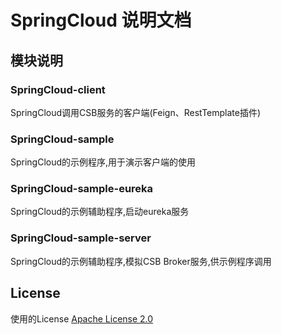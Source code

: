 # SpringCloud 说明文档

## 模块说明
### SpringCloud-client
SpringCloud调用CSB服务的客户端(Feign、RestTemplate插件)
### SpringCloud-sample
SpringCloud的示例程序,用于演示客户端的使用
### SpringCloud-sample-eureka
SpringCloud的示例辅助程序,启动eureka服务
### SpringCloud-sample-server
SpringCloud的示例辅助程序,模拟CSB Broker服务,供示例程序调用
## License

使用的License [Apache License 2.0](https://www.apache.org/licenses/LICENSE-2.0.html)